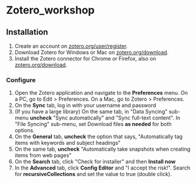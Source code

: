 # Zotero_workshop

## Installation
1. Create an account on [zotero.org/user/register](https://www.zotero.org/user/register).
2. Download Zotero for Windows or Mac on [zotero.org/download](https://www.zotero.org/download).
3. Install the Zotero connector for Chrome or Firefox, also on [zotero.org/download](https://www.zotero.org/download). 

### Configure
1. Open the Zotero application and navigate to the **Preferences** menu. On a PC, go to Edit > Preferences. On a Mac, go to Zotero > Preferences.
2. On the **Sync** tab, log in with your username and password
3. (If you have a large library) On the same tab, in "Data Syncing" sub-menu **uncheck** "Sync automatically" and "Sync full-text content". In "File Syncing" sub-menu, set Download files **as needed** for both options.
4. On the **General** tab, **uncheck** the option that says, "Automatically tag items with keywords and subject headings"
5. On the same tab, **uncheck** "Automatically take snapshots when creating items from web pages"
6. On the **Search** tab, click "Check for installer" and then **Install now**
7. In the **Advanced** tab, click **Config Editor** and "I accept the risk!". Search for **recursiveCollections** and set the value to true (double click).
